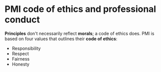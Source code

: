 # PMI code of ethics and professional conduct

**Principles** don't necessarily reflect **morals**; a code of ethics does. PMI
is based on four values that outlines their **code of ethics**:

* Responsibility
* Respect
* Fairness
* Honesty